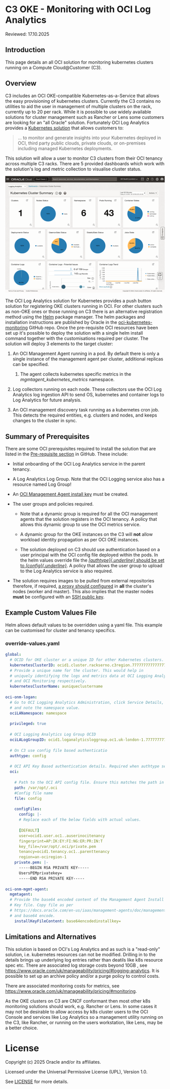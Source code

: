 # C3 OKE - Monitoring with OCI Log Analytics

Reviewed: 17.10.2025

## Introduction

This page details an all OCI solution for monitoring kubernetes clusters
running on a Compute Cloud@Customer (C3). 

## Overview

C3 includes an OCI OKE-compatible Kubernetes-as-a-Service that allows the
easy provisioning of kubernetes clusters. Currently the C3 contains no
utilities to aid the user in management of multiple clusters on the
rack, currently up to 20 per rack. While it is possible to use widely
available solutions for cluster management such as Rancher or Lens some
customers are looking for an \"all Oracle\" solution. Fortunately OCI
Log Analytics provides a [Kubernetes
solution](https://docs.oracle.com/en-us/iaas/logging-analytics/doc/kubernetes-solution.html)
that allows customers to:

>... to monitor and generate insights into your Kubernetes deployed in
OCI, third party public clouds, private clouds, or on-premises including
managed Kubernetes deployments.

This solution will allow a user to monitor C3 clusters from their OCI
tenancy across multiple C3 racks. There are 5 provided dashboards which
work with the solution\'s log and metric collection to visualise cluster
status.

![](./files/LogAnalyticsDashboard.png)

The OCI Log Analytics solution for Kubernetes provides a push button
solution for registering OKE clusters running in OCI. For other clusters
such as non-OKE ones or those running on C3 there is an alternative
registration method using the [Helm](https://helm.sh/) package manager.
The helm packages and installation instructions are published by Oracle
in the
[oci-kubernetes-monitoring](https://github.com/oracle-quickstart/oci-kubernetes-monitoring/tree/main?tab=readme-ov-file)
GitHub repo. Once the pre-requisite OCI resources have been set up it\'s
possible to deploy the solution with a single helm install command
together with the customisations required per cluster. The solution will
deploy 3 elements to the target cluster: 

1.  An OCI Management Agent running in a pod. By default there is only a
    single instance of the management agent per cluster, additional
    replicas can be specified. 

    1.  The agent collects kubernetes specific metrics in the
        *mgmtagent_kubernetes_metrics* namespace.

2.  Log collectors running on each node. These collectors use the OCI
    Log Analytics log ingestion API to send OS, kubernetes and container
    logs to Log Analytics for future analysis.

3.  An OCI management discovery task running as a kubernetes cron job.
    This detects the required entities, e.g. clusters and nodes, and
    keeps changes to the cluster in sync.

## Summary of Prerequisites

There are some OCI prerequisites required to install the solution that
are listed in the [Pre-requisite
section](https://github.com/oracle-quickstart/oci-kubernetes-monitoring/tree/main?tab=readme-ov-file#pre-requisites)
in GitHub. These include: 

-   Initial onboarding of the OCI Log Analytics service in the parent
    tenancy. 

-   A Log Analytics Log Group. Note that the OCI Logging service also
    has a resource named Log Group! 

-   An [OCI Management Agent install
    key](https://docs.oracle.com/en-us/iaas/management-agents/doc/management-agents-administration-tasks.html#GUID-C841426A-2C32-4630-97B6-DF11F05D5712)
    must be created.

-   The user groups and policies required. 

    -   Note that a dynamic group is required for all the OCI management
        agents that the solution registers in the OCI tenancy. A policy
        that allows this dynamic group to use the OCI metrics service.

    -   A dynamic group for the OKE instances on the C3 will **not**
        allow workload identity propagation as per OCI OKE instances. 

    -   The solution deployed on C3 should use authentication based on a
        user principal with the OCI config file deployed within the
        pods. In the helm values override file the
        [*[authtype]{.underline}* should be set to
        *[config]{.underline}*](https://github.com/oracle-quickstart/oci-kubernetes-monitoring/blob/main/docs/FAQ.md#how-to-use-configfile-based-authz-user-principal-instead-of-default-authz-instance-principal-).
        A policy that allows the user group to upload to the Log
        Analytics service is also required.

-   The solution requires images to be pulled from external repositories
    therefore, if required, [a proxy should
    configured](https://docs.oracle.com/en-us/iaas/compute-cloud-at-customer/topics/oke/configuring-a-proxy.htm)
    in **all** the cluster\'s nodes (worker and master). This also
    implies that the master nodes **must** be configured with an [SSH
    public
    key](https://docs.oracle.com/en-us/iaas/compute-cloud-at-customer/topics/oke/creating-a-kubernetes-cluster.htm#:~:text=Your%20public%20SSH%20key.).

## Example Custom Values File

Helm allows default values to be overridden using a yaml file. This
example can be customised for cluster and tenancy specifics. 

### override-values.yaml ###

```yaml
global:
  # OCID for OKE cluster or a unique ID for other Kubernetes clusters. Use the ocid from C3.
  kubernetesClusterID: ocid1.cluster.rackserno.c3region.77777777777777777777777777777777777
  # Provide a unique name for the cluster. This would help in
  # uniquely identifying the logs and metrics data at OCI Logging Analytics
  # and OCI Monitoring respectively.
  kubernetesClusterName: auniqueclustername

oci-onm-logan:
  # Go to OCI Logging Analytics Administration, click Service Details,
  # and note the namespace value.
  ociLANamespace: namespace

  privileged: true

  # OCI Logging Analytics Log Group OCID
  ociLALogGroupID: ocid1.loganalyticsloggroup.oc1.uk-london-1.77777777777777777777777777777777777777

  # On C3 use config file based authenticatio
  authtype: config

  # OCI API Key Based authentication details. Required when authtype set to config
  oci:

    # Path to the OCI API config file. Ensure this matches the path in the config file below.
    path: /var/opt/.oci
    #Config file name
    file: config

    configFiles:
      config: |-
      # Replace each of the below fields with actual values.

      [DEFAULT]
      user=ocid1.user.oc1..auserinocitenancy
      fingerprint=AP:IK:EY:FI:NG:ER:PR:IN:T
      key_file=/var/opt/.oci/private.pem
      tenancy=ocid1.tenancy.oc1..parenttenancy
      region=an-ociregion-1
    private.pem: |-
      -----BEGIN RSA PRIVATE KEY-----
      UsersPEMprivatekey=
      -----END RSA PRIVATE KEY-----

oci-onm-mgmt-agent:
  mgmtagent:
  # Provide the base64 encoded content of the Management Agent Install
  # Key file. Copy file as per
  # https://docs.oracle.com/en-us/iaas/management-agents/doc/management-agents-administration-taskshtml#GUID-3101FB2F-D774-42CA-A461-A850F0A4087C
  # and base64 encode.
    installKeyFileContent: base64encodedinstallkey=
```

## Limitations and Alternatives

This solution is based on OCI\'s Log Analytics and as such is a
\"read-only\" solution, i.e. kubernetes resources can not be modified.
Drilling in to the details brings up underlying log entries rather
than deatils like k8s resource spec etc.
There are associated log storage costs beyond 10GB , see
<https://www.oracle.com/uk/manageability/pricing/#logging-analytics>. It is possible to set up an archive policy and/or a purge policy to control costs.

There are associated monitoring costs for metrics, see
<https://www.oracle.com/uk/manageability/pricing/#monitoring>.

As the OKE clusters on C3 are CNCF conformant then most other k8s
monitoring solutions should work, e.g. Rancher or Lens. In some cases it
may not be desirable to allow access by k8s cluster users to the OCI
Console and services like Log Analytics so a management utility running
on the C3, like Rancher, or running on the users workstation, like Lens,
may be a better choice.

# License
 
Copyright (c) 2025 Oracle and/or its affiliates.
 
Licensed under the Universal Permissive License (UPL), Version 1.0.
 
See [LICENSE](https://github.com/oracle-devrel/technology-engineering/blob/folder-structure/LICENSE.txt) for more details.

